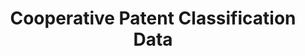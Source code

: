---
bigquery: https://console.cloud.google.com/bigquery?p=patents-public-data&d=cpc&page=dataset
citation: '“Cooperative Patent Classification” by the EPO and USPTO, for public use. '
contributors: EPO, USPTO
cost: None
description: Cooperative Patent Classification Data contains the scheme and definitions
  of the Cooperative Patent Classification system for classifying patent documents.
  The CPC is the result of a partnership between the EPO and the USPTO in their joint
  effort to develop a common, internationally compatible classification system for
  technical documents, in particular patent publications, which will be used by both
  offices in the patent granting process
documentation: https://www.cooperativepatentclassification.org/cpcSchemeAndDefinitions
last_edit: 04/13/2022, 09:23:45
location: https://www.cooperativepatentclassification.org/index
maintained_by: USPTO, EPO
schema_fields:
- title_part
- notAllocatable
- residualReferences
- definition
- application_references
- parents
- ipc_concordant
- title_full
- child_groups
- titlePart
- additional_only
- level
- synonyms
- limiting_references
- date_revised
- informativeReferences
- applicationReferences
- not_allocatable
- status
- sizeCache
- dateRevised
- symbol
- informative_references
- limitingReferences
- titleFull
- glossary
- breakdown_code
- ipcConcordant
- children
- residual_references
- breakdownCode
- childGroups
shortname: cooperative_patent_classification
tags:
- patents
- science
title: Cooperative Patent Classification Data
uuid: 984374a7-16e9-4b35-9445-458daceb01bf
---